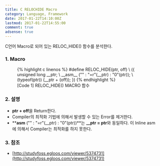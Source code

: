 ```yaml
---
title: C RELOCHIDE Macro
category: Language, Framework
date: 2017-01-22T14:10:00Z
lastmod: 2017-01-22T14:55:00
comment: true
adsense: true
---
```


C언어 Macro로 되어 있는 RELOC_HIDE() 함수를 분석한다.

### 1. Macro

<figure>
{% highlight c linenos %}
#define RELOC_HIDE(ptr, off)                    \
  ({ unsigned long __ptr;                       \
    __asm__ ("" : "=r"(__ptr) : "0"(ptr));      \
    (typeof(ptr)) (__ptr + (off)); })
{% endhighlight %}
<figcaption class="caption">[Code 1] RELOC_HIDE() MACRO 함수</figcaption>
</figure>

### 2. 설명

* **ptr + off**을 Return한다.
* Compiler의 최적화 기법에 의해서 발생할 수 있는 Error를 제거한다.
* **__asm__ ("" : "=r"(__ptr) : "0"(ptr))**는 **__ptr = ptr**와 동일하다. 이 Inline asm에 의해서 Compiler는 최적화를 하지 못한다.

### 3. 참조
* [http://studyfoss.egloos.com/viewer/5374731](http://studyfoss.egloos.com/viewer/5374731)
